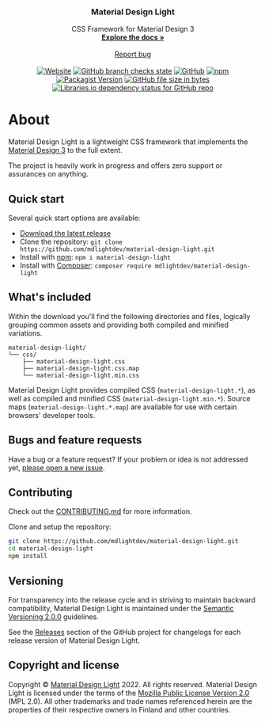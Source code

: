 <div align="center">
<h3 align="center">Material Design Light</h3>

  <p align="center">
    CSS Framework for Material Design 3
    <br />
    <a href="https://www.materialdesignlight.com/"><strong>Explore the docs »</strong></a>
    <br />
    <br />
    <a href="https://github.com/mdlightdev/material-design-light/issues">Report bug</a>
    <br />
    <br />
    <a href="https://www.materialdesignlight.com/"><img alt="Website" src="https://img.shields.io/website?url=https%3A%2F%2Fwww.materialdesignlight.com%2F"></a>
    <a href="https://github.com/mdlightdev/material-design-light/actions"><img alt="GitHub branch checks state" src="https://img.shields.io/github/checks-status/mdlightdev/material-design-light/main"></a>
    <a href="https://github.com/mdlightdev/material-design-light/blob/main/LICENSE"><img alt="GitHub" src="https://img.shields.io/github/license/mdlightdev/material-design-light"></a>
    <a href="https://www.npmjs.com/package/material-design-light"><img alt="npm" src="https://img.shields.io/npm/v/material-design-light"></a>
    <a href="https://packagist.org/packages/mdlightdev/material-design-light"><img alt="Packagist Version" src="https://img.shields.io/packagist/v/mdlightdev/material-design-light"></a>
    <a href="https://github.com/mdlightdev/material-design-light/blob/main/dist/css/material-design-light.min.css"><img alt="GitHub file size in bytes" src="https://img.shields.io/github/size/mdlightdev/material-design-light/dist/css/material-design-light.min.css?label=CSS%20minified%20size"></a>
    <a href="https://github.com/mdlightdev/material-design-light/blob/main/package.json"><img alt="Libraries.io dependency status for GitHub repo" src="https://img.shields.io/librariesio/github/mdlightdev/material-design-light"></a>
</p>
</div>

# About

Material Design Light is a lightweight CSS framework that implements the [Material Design 3](https://m3.material.io/) to
the full extent.

The project is heavily work in progress and offers zero support or assurances on anything.

## Quick start

Several quick start options are available:

- [Download the latest release](https://github.com/mdlightdev/material-design-light/releases/latest)
- Clone the repository: `git clone https://github.com/mdlightdev/material-design-light.git`
- Install with [npm](https://www.npmjs.com/package/material-design-light): `npm i material-design-light`
- Install with [Composer](): `composer require mdlightdev/material-design-light`

## What's included

Within the download you'll find the following directories and files, logically grouping common assets and providing both
compiled and minified variations.

```text
material-design-light/
└── css/
    ├── material-design-light.css
    ├── material-design-light.css.map
    └── material-design-light.min.css
```

Material Design Light provides compiled CSS (`material-design-light.*`), as well as compiled and minified
CSS (`material-design-light.min.*`). Source maps (`material-design-light.*.map`) are available for use with certain
browsers' developer tools.

## Bugs and feature requests

Have a bug or a feature request? If your problem or idea is not addressed
yet, [please open a new issue](https://github.com/mdlightdev/material-design-light/issues/new/choose).

## Contributing

Check out the [CONTRIBUTING.md](CONTRIBUTING.md) for more information.

Clone and setup the repository:

```sh
git clone https://github.com/mdlightdev/material-design-light.git
cd material-design-light
npm install
```

## Versioning

For transparency into the release cycle and in striving to maintain backward compatibility, Material Design Light is
maintained under the [Semantic Versioning 2.0.0](https://semver.org/spec/v2.0.0.html) guidelines.

See the [Releases](https://github.com/mdlightdev/material-design-light/releases) section of the GitHub project for
changelogs for each release version of Material Design Light.

## Copyright and license

Copyright © [Material Design Light](https://github.com/mdlightdev) 2022. All rights reserved. Material Design Light is
licensed under the terms of
the [Mozilla Public License Version 2.0](https://github.com/mdlightdev/material-design-light/blob/main/LICENSE) (MPL
2.0). All other trademarks and trade names referenced herein are the properties of their respective owners in Finland
and other countries.
